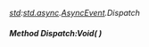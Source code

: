 _[std](../../modules/std/std-module.md):[std.async](../../modules/std/std-async.md).[AsyncEvent](../../modules/std/std-async-asyncevent.md).Dispatch_
##### Method Dispatch:Void(  )
